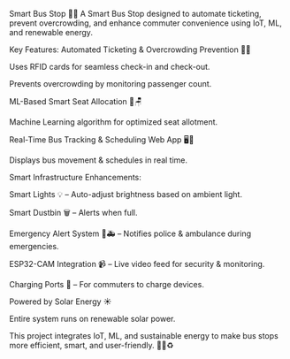 Smart Bus Stop 🚏🔋
A Smart Bus Stop designed to automate ticketing, prevent overcrowding, and enhance commuter convenience using IoT, ML, and renewable energy.

Key Features:
Automated Ticketing & Overcrowding Prevention 🎫🚦

Uses RFID cards for seamless check-in and check-out.

Prevents overcrowding by monitoring passenger count.

ML-Based Smart Seat Allocation 🤖🪑

Machine Learning algorithm for optimized seat allotment.

Real-Time Bus Tracking & Scheduling Web App 🖥️📍

Displays bus movement & schedules in real time.

Smart Infrastructure Enhancements:

Smart Lights 💡 – Auto-adjust brightness based on ambient light.

Smart Dustbin 🗑️ – Alerts when full.

Emergency Alert System 🚓🚑 – Notifies police & ambulance during emergencies.

ESP32-CAM Integration 📹 – Live video feed for security & monitoring.

Charging Ports 🔌 – For commuters to charge devices.

Powered by Solar Energy ☀️

Entire system runs on renewable solar power.

This project integrates IoT, ML, and sustainable energy to make bus stops more efficient, smart, and user-friendly. 🚏💡♻️

